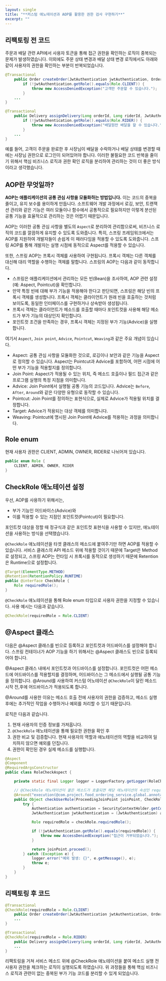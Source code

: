 ```yaml
---
layout: single
title: "**️커스텀 애노테이션과 AOP를 활용한 권한 검사 구현하기**"
excerpt: ""
---
```


## 리팩토링 전 코드

주문과 배달 관련 API에서 사용자 토큰을 통해 접근 권한을 확인하는 로직이 중복되는 문제가 발생하였습니다. 이외에도 주문 상태 변경과 배달 상태 변경 로직에서도 아래와 같이 사용자의 권한을 확인하는 부분이 반복되었습니다.

```java
@Transactional
    public Order createOrder(JwtAuthentication jwtAuthentication, OrderRequest orderRequest) {
        if (!jwtAuthentication.getRole().equals(Role.CLIENT)) {
            throw new AccessDeniedException("고객만 주문할 수 있습니다.");
        }
    ...
}
```

```java
@Transactional
    public Delivery assignDelivery(Long orderId, Long riderId, JwtAuthentication jwtAuthentication) {
        if (!jwtAuthentication.getRole().equals(Role.RIDER)) {
            throw new AccessDeniedException("배달원만 배달을 할 수 있습니다.");
        }
    ...
}
```

예를 들어, 고객이 주문을 완료한 후 사장님이 배달을 수락하거나 배달 상태를 변경할 때에는 사장님 권한으로 로그인이 되어있어야 합니다. 이러한 불필요한 코드 반복을 줄이기 위해서 핵심 비즈니스 로직과 권한 확인 로직을 분리하여 관리하는 것이 더 좋은 방식이라고 생각했습니다.

## AOP란 무엇일까?

**AOP는 애플리케이션의 공통 관심 사항을 모듈화하는 방법입니다.** 이는 코드의 중복을 줄이고, 유지 보수를 용이하게 만듭니다. 소프트웨어 개발 과정에서 로깅, 보안, 트랜잭션 관리와 같은 기능은 여러 모듈이나 함수에서 공통적으로 필요하지만 이렇게 분산된 공통 기능을 효율적으로 관리하는 것은 어렵기 때문입니다.

AOP는 이러한 공통 관심 사항을 별도의 `Aspect`로 분리하여 관리함으로써, 비즈니스 로직의 코드를 깔끔하게 유지할 수 있도록 도와줍니다. 특히, 스프링 프레임워크에서는 AOP를 지원하여 개발자들이 손쉽게 이 패러다임을 적용할 수 있도록 도와줍니다. 스프링 AOP를 통해 개발자는 실행 시점에 동적으로 Aspect를 적용할 수 있습니다.

또한, 스프링 AOP는 프록시 객체를 사용하여 구현됩니다. 프록시 객체는 다른 객체를 대신해 대리 역할을 수행하는 객체를 말합니다. 스프링의 AOP는 다음과 같이 동작합니다.


- 스프링은 애플리케이션에서 관리하는 모든 빈(Bean)을 조사하여, AOP 관련 설정(예: Aspect, Pointcut)을 확인합니다.
- 만약 특정 빈에 대해 부가 기능을 적용해야 한다고 판단되면, 스프링은 해당 빈의 프록시 객체를 생성합니다. 프록시 객체는 클라이언트가 원래 빈을 호출하는 것처럼 보이도록, 동일한 인터페이스를 구현하거나 상속받아 생성됩니다.
- 프록시 객체는 클라이언트가 메소드를 호출할 때마다 포인트컷을 사용해 해당 메소드가 부가 기능의 대상인지 확인합니다.
- 포인트컷 조건을 만족하는 경우, 프록시 객체는 지정된 부가 기능(Advice)을 실행합니다.

여기서 `Aspect`, `Join point`, `Advice`, `Pointcut`, `Weaving`과 같은 주요 개념이 있습니다.

- Aspect: 공통 관심 사항을 모듈화한 것으로, 로깅이나 보안과 같은 기능을 Aspect로 정의할 수 있습니다. Aspect는 Pointcut과 Advice를 포함하여, 어떤 시점에 어떤 부가 기능을 적용할지를 정의합니다.
- Join Point: Aspect가 적용될 수 있는 위치, 즉 메소드 호출이나 필드 접근과 같은 프로그램 실행의 특정 지점을 의미합니다.
- Advice: Join Point에서 실행될 공통 기능의 코드입니다. Advice는 `Before`, `After`, `Around`와 같은 다양한 유형으로 동작할 수 있습니다.
- Pointcut: Join Point를 정의하는 표현식으로, 실제로 Advice가 적용될 위치를 결정합니다.
- Target: Advice가 적용되는 대상 객체를 의미합니다.
- Weaving: Pointcut에 명시된 Join Point에 Advice를 적용하는 과정을 의미합니다.
  
## Role enum

현재 사용자 권한은 CLIENT, ADMIN, OWNER, RIDER로 나뉘어져 있습니다.

```java
public enum Role {
    CLIENT, ADMIN, OWNER, RIDER
}
```

## CheckRole 애노테이션 설정

우선, AOP를 사용하기 위해서는,

- 부가 기능인 어드바이스(Advice)와
- 이를 적용할 수 있는 지점인 포인트컷(Pointcut)이 필요합니다.

포인트컷 대상을 정할 때 정규식과 같은 포인트컷 표현식을 사용할 수 있지만, 애노테이션을 사용하는 방식을 선택했습니다.

`@CheckRole` 애노테이션을 타겟 클래스의 메소드에 붙여주기만 하면 AOP를 적용할 수 있습니다. 서비스 클래스의 API 메소드 위에 적용할 것이기 때문에 Target은 Method로 설정되고, 스프링 AOP는 런타임 시 프록시를 동적으로 생성하기 때문에 Retention은 Runtime으로 설정합니다.

```java
@Target(ElementType.METHOD)
@Retention(RetentionPolicy.RUNTIME)
public @interface CheckRole {
    Role requiredRole();
}
```

`@CheckRole` 애노테이션을 통해 Role enum 타입으로 사용자 권한을 지정할 수 있습니다. 사용 예시는 다음과 같습니다.

```java
@CheckRole(requiredRole = Role.CLIENT)
```

## @Aspect 클래스

다음은 @Aspect 클래스를 빈으로 등록하고 포인트컷과 어드바이스를 설정해야 합니다. 스프링 컨테이너가 AOP 기능을 하기 위해서는 @Aspect 클래스도 빈으로 등록되어야 합니다.

@Aspect 클래스 내에서 포인트컷과 어드바이스를 설정합니다. 포인트컷은 어떤 메소드에 어드바이스를 적용할지를 결정하며, 어드바이스는 그 메소드에서 실행될 공통 기능을 정의합니다.
@Around를 사용하여 커스텀 어노테이션 `@CheckRole`이 달린 메소드 시작 전,후에 어드바이스가 적용되도록 합니다.

@Around를 사용한 이유는 메소드 호출 전에 사용자의 권한을 검증하고, 메소드 실행 후에는 추가적인 작업을 수행하거나 예외를 처리할 수 있기 때문입니다.

로직은 다음과 같습니다.

1. 현재 사용자의 인증 정보를 가져옵니다.
2. `@CheckRole` 애노테이션을 통해 필요한 권한을 확인 후
3. 권한 비교 및 검증합니다. 현재 사용자의 역할과 애노테이션의 역할을 비교하여 일치하지 않으면 예외를 던집니다.
4. 권한이 확인된 경우 실제 메소드를 실행합니다.

```java
@Aspect
@Component
@RequiredArgsConstructor
public class RoleCheckAspect {

    private static final Logger logger = LoggerFactory.getLogger(RoleCheckAspect.class);

    // @CheckRole 애노테이션이 붙은 메소드가 호출되면 해당 애노테이션의 속성인 requiredRole을 가져와 현재 사용자의 역할과 비교합니다.
    @Around("execution(@com.project.food_ordering_service.global.annotaion.CheckRole * *(..)) && @annotation(checkRole)")
    public Object checkUserRole(ProceedingJoinPoint joinPoint, CheckRole checkRole) throws Throwable {
        try {
            Authentication authentication = SecurityContextHolder.getContext().getAuthentication();
            JwtAuthentication jwtAuthentication = (JwtAuthentication) authentication.getPrincipal();

            Role requiredRole = checkRole.requiredRole();

            if (!jwtAuthentication.getRole().equals(requiredRole)) {
                throw new AccessDeniedException("접근이 거부되었습니다.");
            }

            return joinPoint.proceed();
        } catch (Exception e) {
            logger.error("예외 발생: {}", e.getMessage(), e);
            throw e;
        }
    }
}
```

## 리팩토링 후 코드

```java
@Transactional
@CheckRole(requiredRole = Role.CLIENT)
    public Order createOrder(JwtAuthentication jwtAuthentication, OrderRequest orderRequest) {
    ...
}
```

```java
@Transactional
@CheckRole(requiredRole = Role.RIDER)
    public Delivery assignDelivery(Long orderId, Long riderId, JwtAuthentication jwtAuthentication) {
    ...
}
```

리팩토링을 거쳐 서비스 메소드 위에 @CheckRole 애노테이션을 붙여 메소드 실행 전 사용자 권한을 체크하는 로직이 실행되도록 하였습니다. 위 과정들을 통해 핵심 비즈니스 로직과 관련이 없는 중복된 부가 기능 코드를 분리할 수 있게 되었습니다.
